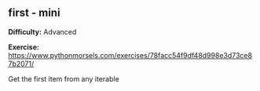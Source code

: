 ## first - mini

**Difficulty:** Advanced

**Exercise:** https://www.pythonmorsels.com/exercises/78facc54f9df48d998e3d73ce87b2071/

Get the first item from any iterable
    